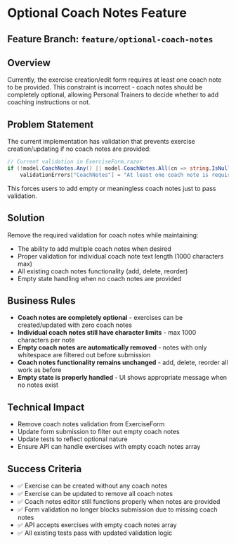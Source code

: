 # Optional Coach Notes Feature

## Feature Branch: `feature/optional-coach-notes`

## Overview
Currently, the exercise creation/edit form requires at least one coach note to be provided. This constraint is incorrect - coach notes should be completely optional, allowing Personal Trainers to decide whether to add coaching instructions or not.

## Problem Statement
The current implementation has validation that prevents exercise creation/updating if no coach notes are provided:

```csharp
// Current validation in ExerciseForm.razor
if (!model.CoachNotes.Any() || model.CoachNotes.All(cn => string.IsNullOrWhiteSpace(cn.Text)))
    validationErrors["CoachNotes"] = "At least one coach note is required";
```

This forces users to add empty or meaningless coach notes just to pass validation.

## Solution
Remove the required validation for coach notes while maintaining:
- The ability to add multiple coach notes when desired
- Proper validation for individual coach note text length (1000 characters max)
- All existing coach notes functionality (add, delete, reorder)
- Empty state handling when no coach notes are provided

## Business Rules
- **Coach notes are completely optional** - exercises can be created/updated with zero coach notes
- **Individual coach notes still have character limits** - max 1000 characters per note
- **Empty coach notes are automatically removed** - notes with only whitespace are filtered out before submission
- **Coach notes functionality remains unchanged** - add, delete, reorder all work as before
- **Empty state is properly handled** - UI shows appropriate message when no notes exist

## Technical Impact
- Remove coach notes validation from ExerciseForm
- Update form submission to filter out empty coach notes
- Update tests to reflect optional nature
- Ensure API can handle exercises with empty coach notes array

## Success Criteria
- ✅ Exercise can be created without any coach notes
- ✅ Exercise can be updated to remove all coach notes
- ✅ Coach notes editor still functions properly when notes are provided
- ✅ Form validation no longer blocks submission due to missing coach notes
- ✅ API accepts exercises with empty coach notes array
- ✅ All existing tests pass with updated validation logic